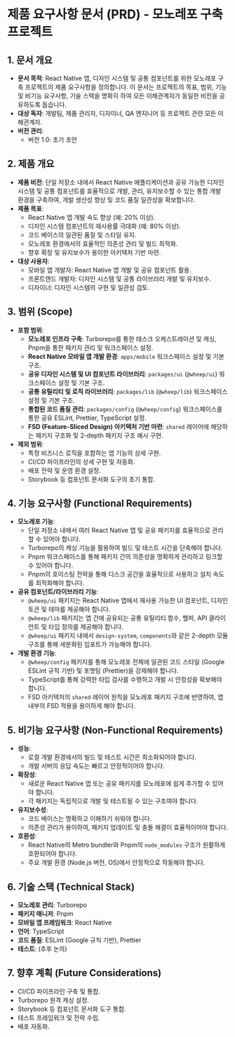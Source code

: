 # 제품 요구사항 문서 (PRD) - 모노레포 구축 프로젝트

## 1. 문서 개요

- **문서 목적**: React Native 앱, 디자인 시스템 및 공통 컴포넌트를 위한 모노레포 구축 프로젝트의 제품 요구사항을 정의합니다. 이 문서는 프로젝트의 목표, 범위, 기능 및 비기능 요구사항, 기술 스택을 명확히 하여 모든 이해관계자가 동일한 비전을 공유하도록 돕습니다.
- **대상 독자**: 개발팀, 제품 관리자, 디자이너, QA 엔지니어 등 프로젝트 관련 모든 이해관계자.
- **버전 관리**:
  - 버전 1.0: 초기 초안

## 2. 제품 개요

- **제품 비전**: 단일 저장소 내에서 React Native 애플리케이션과 공유 가능한 디자인 시스템 및 공통 컴포넌트를 효율적으로 개발, 관리, 유지보수할 수 있는 통합 개발 환경을 구축하여, 개발 생산성 향상 및 코드 품질 일관성을 확보합니다.
- **제품 목표**:
  - React Native 앱 개발 속도 향상 (예: 20% 이상).
  - 디자인 시스템 컴포넌트의 재사용률 극대화 (예: 80% 이상).
  - 코드 베이스의 일관된 품질 및 스타일 유지.
  - 모노레포 환경에서의 효율적인 의존성 관리 및 빌드 최적화.
  - 향후 확장 및 유지보수가 용이한 아키텍처 기반 마련.
- **대상 사용자**:
  - 모바일 앱 개발자: React Native 앱 개발 및 공유 컴포넌트 활용.
  - 프론트엔드 개발자: 디자인 시스템 및 공통 라이브러리 개발 및 유지보수.
  - 디자이너: 디자인 시스템의 구현 및 일관성 검토.

## 3. 범위 (Scope)

- **포함 범위**:
  - **모노레포 인프라 구축**: Turborepo를 통한 태스크 오케스트레이션 및 캐싱, Pnpm을 통한 패키지 관리 및 워크스페이스 설정.
  - **React Native 모바일 앱 개발 환경**: `apps/mobile` 워크스페이스 설정 및 기본 구조.
  - **공유 디자인 시스템 및 UI 컴포넌트 라이브러리**: `packages/ui` (`@wheep/ui`) 워크스페이스 설정 및 기본 구조.
  - **공통 유틸리티 및 로직 라이브러리**: `packages/lib` (`@wheep/lib`) 워크스페이스 설정 및 기본 구조.
  - **통합된 코드 품질 관리**: `packages/config` (`@wheep/config`) 워크스페이스를 통한 공유 ESLint, Prettier, TypeScript 설정.
  - **FSD (Feature-Sliced Design) 아키텍처 기반 마련**: `shared` 레이어에 해당하는 패키지 구조화 및 2-depth 패키지 구조 예시 구현.
- **제외 범위**:
  - 특정 비즈니스 로직을 포함하는 앱 기능의 상세 구현.
  - CI/CD 파이프라인의 상세 구현 및 자동화.
  - 배포 전략 및 운영 환경 설정.
  - Storybook 등 컴포넌트 문서화 도구의 초기 통합.

## 4. 기능 요구사항 (Functional Requirements)

- **모노레포 기능**:
  - 단일 저장소 내에서 여러 React Native 앱 및 공유 패키지를 효율적으로 관리할 수 있어야 합니다.
  - Turborepo의 캐싱 기능을 활용하여 빌드 및 테스트 시간을 단축해야 합니다.
  - Pnpm 워크스페이스를 통해 패키지 간의 의존성을 명확하게 관리하고 링크할 수 있어야 합니다.
  - Pnpm의 호이스팅 전략을 통해 디스크 공간을 효율적으로 사용하고 설치 속도를 최적화해야 합니다.
- **공유 컴포넌트/라이브러리 기능**:
  - `@wheep/ui` 패키지는 React Native 앱에서 재사용 가능한 UI 컴포넌트, 디자인 토큰 및 테마를 제공해야 합니다.
  - `@wheep/lib` 패키지는 앱 간에 공유되는 공통 유틸리티 함수, 헬퍼, API 클라이언트 및 타입 정의를 제공해야 합니다.
  - `@wheep/ui` 패키지 내에서 `design-system`, `components`와 같은 2-depth 모듈 구조를 통해 세분화된 임포트가 가능해야 합니다.
- **개발 환경 기능**:
  - `@wheep/config` 패키지를 통해 모노레포 전체에 일관된 코드 스타일 (Google ESLint 규칙 기반) 및 포맷팅 (Prettier)을 강제해야 합니다.
  - TypeScript를 통해 강력한 타입 검사를 수행하고 개발 시 안정성을 확보해야 합니다.
  - FSD 아키텍처의 `shared` 레이어 원칙을 모노레포 패키지 구조에 반영하여, 앱 내부의 FSD 적용을 용이하게 해야 합니다.

## 5. 비기능 요구사항 (Non-Functional Requirements)

- **성능**:
  - 로컬 개발 환경에서의 빌드 및 테스트 시간은 최소화되어야 합니다.
  - 개발 서버의 응답 속도는 빠르고 안정적이어야 합니다.
- **확장성**:
  - 새로운 React Native 앱 또는 공유 패키지를 모노레포에 쉽게 추가할 수 있어야 합니다.
  - 각 패키지는 독립적으로 개발 및 테스트될 수 있는 구조여야 합니다.
- **유지보수성**:
  - 코드 베이스는 명확하고 이해하기 쉬워야 합니다.
  - 의존성 관리가 용이하여, 패키지 업데이트 및 충돌 해결이 효율적이어야 합니다.
- **호환성**:
  - React Native의 Metro bundler와 Pnpm의 `node_modules` 구조가 원활하게 호환되어야 합니다.
  - 주요 개발 환경 (Node.js 버전, OS)에서 안정적으로 작동해야 합니다.

## 6. 기술 스택 (Technical Stack)

- **모노레포 관리**: Turborepo
- **패키지 매니저**: Pnpm
- **모바일 앱 프레임워크**: React Native
- **언어**: TypeScript
- **코드 품질**: ESLint (Google 규칙 기반), Prettier
- **테스트**: (추후 논의)

## 7. 향후 계획 (Future Considerations)

- CI/CD 파이프라인 구축 및 통합.
- Turborepo 원격 캐싱 설정.
- Storybook 등 컴포넌트 문서화 도구 통합.
- 테스트 프레임워크 및 전략 수립.
- 배포 자동화.
